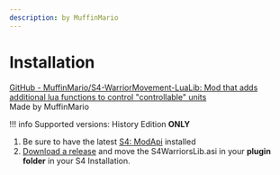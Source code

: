 ```yaml
---
description: by MuffinMario
---
```


# Installation

<a href="https://github.com/MuffinMario/S4-WarriorMovement-LuaLib"> 
GitHub - MuffinMario/S4-WarriorMovement-LuaLib: Mod that adds additional lua functions to control "controllable" units
</a>
<figcaption>
Made by MuffinMario 
</figcaption>
            

!!! info
    Supported versions: History Edition **ONLY**


1. Be sure to have the latest [S4: ModApi](https://app.gitbook.com/s/nkV7skpzyiblDL2teaSd/) installed
2. [Download a release](https://github.com/MuffinMario/S4-WarriorMovement-LuaLib/releases) and move the S4WarriorsLib.asi in your **plugin folder** in your S4 Installation.&#x20;
